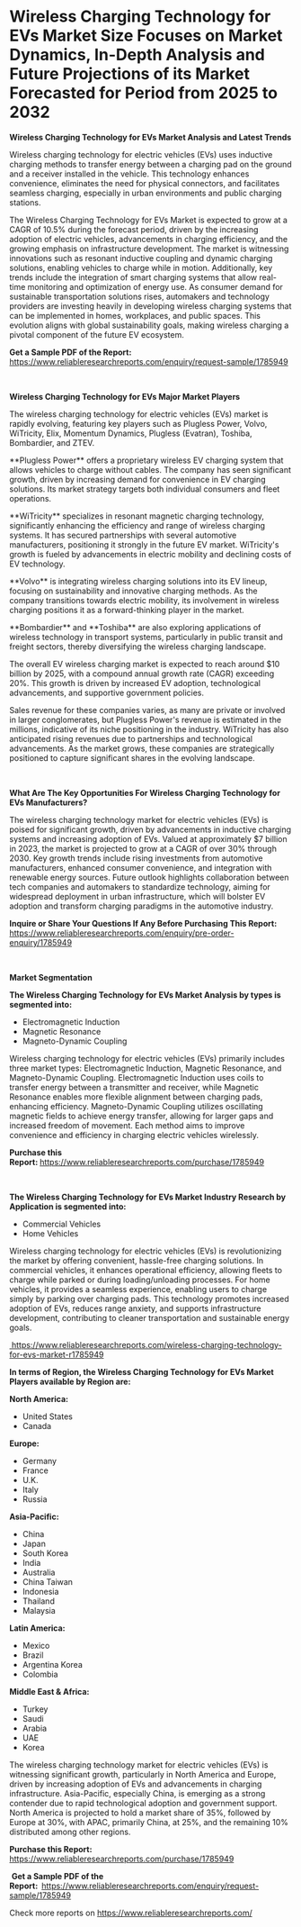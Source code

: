 <p><h1>Wireless Charging Technology for EVs Market Size Focuses on Market Dynamics, In-Depth Analysis and Future Projections of its Market Forecasted for Period from 2025 to 2032</h1></p><p><strong>Wireless Charging Technology for EVs Market Analysis and Latest Trends</strong></p>
<p><p>Wireless charging technology for electric vehicles (EVs) uses inductive charging methods to transfer energy between a charging pad on the ground and a receiver installed in the vehicle. This technology enhances convenience, eliminates the need for physical connectors, and facilitates seamless charging, especially in urban environments and public charging stations. </p><p>The Wireless Charging Technology for EVs Market is expected to grow at a CAGR of 10.5% during the forecast period, driven by the increasing adoption of electric vehicles, advancements in charging efficiency, and the growing emphasis on infrastructure development. The market is witnessing innovations such as resonant inductive coupling and dynamic charging solutions, enabling vehicles to charge while in motion. Additionally, key trends include the integration of smart charging systems that allow real-time monitoring and optimization of energy use. As consumer demand for sustainable transportation solutions rises, automakers and technology providers are investing heavily in developing wireless charging systems that can be implemented in homes, workplaces, and public spaces. This evolution aligns with global sustainability goals, making wireless charging a pivotal component of the future EV ecosystem.</p></p>
<p><strong>Get a Sample PDF of the Report:&nbsp;</strong> <a href="https://www.reliableresearchreports.com/enquiry/request-sample/1785949?utm_campaign=2283&utm_medium=2&utm_source=Github&utm_content=ia&utm_term=25032025&utm_id=wireless-charging-technology-for-evs">https://www.reliableresearchreports.com/enquiry/request-sample/1785949</a></p>
<p>&nbsp;</p>
<p><strong>Wireless Charging Technology for EVs Major Market Players</strong></p>
<p><p>The wireless charging technology for electric vehicles (EVs) market is rapidly evolving, featuring key players such as Plugless Power, Volvo, WiTricity, Elix, Momentum Dynamics, Plugless (Evatran), Toshiba, Bombardier, and ZTEV. </p><p>**Plugless Power** offers a proprietary wireless EV charging system that allows vehicles to charge without cables. The company has seen significant growth, driven by increasing demand for convenience in EV charging solutions. Its market strategy targets both individual consumers and fleet operations.</p><p>**WiTricity** specializes in resonant magnetic charging technology, significantly enhancing the efficiency and range of wireless charging systems. It has secured partnerships with several automotive manufacturers, positioning it strongly in the future EV market. WiTricity's growth is fueled by advancements in electric mobility and declining costs of EV technology.</p><p>**Volvo** is integrating wireless charging solutions into its EV lineup, focusing on sustainability and innovative charging methods. As the company transitions towards electric mobility, its involvement in wireless charging positions it as a forward-thinking player in the market.</p><p>**Bombardier** and **Toshiba** are also exploring applications of wireless technology in transport systems, particularly in public transit and freight sectors, thereby diversifying the wireless charging landscape.</p><p>The overall EV wireless charging market is expected to reach around $10 billion by 2025, with a compound annual growth rate (CAGR) exceeding 20%. This growth is driven by increased EV adoption, technological advancements, and supportive government policies.</p><p>Sales revenue for these companies varies, as many are private or involved in larger conglomerates, but Plugless Power's revenue is estimated in the millions, indicative of its niche positioning in the industry. WiTricity has also anticipated rising revenues due to partnerships and technological advancements. As the market grows, these companies are strategically positioned to capture significant shares in the evolving landscape.</p></p>
<p>&nbsp;</p>
<p><strong>What Are The Key Opportunities For Wireless Charging Technology for EVs Manufacturers?</strong></p>
<p><p>The wireless charging technology market for electric vehicles (EVs) is poised for significant growth, driven by advancements in inductive charging systems and increasing adoption of EVs. Valued at approximately $7 billion in 2023, the market is projected to grow at a CAGR of over 30% through 2030. Key growth trends include rising investments from automotive manufacturers, enhanced consumer convenience, and integration with renewable energy sources. Future outlook highlights collaboration between tech companies and automakers to standardize technology, aiming for widespread deployment in urban infrastructure, which will bolster EV adoption and transform charging paradigms in the automotive industry.</p></p>
<p><strong>Inquire or Share Your Questions If Any Before Purchasing This Report:</strong> <a href="https://www.reliableresearchreports.com/enquiry/pre-order-enquiry/1785949?utm_campaign=2283&utm_medium=2&utm_source=Github&utm_content=ia&utm_term=25032025&utm_id=wireless-charging-technology-for-evs">https://www.reliableresearchreports.com/enquiry/pre-order-enquiry/1785949</a></p>
<p>&nbsp;</p>
<p><strong>Market Segmentation</strong></p>
<p><strong>The Wireless Charging Technology for EVs Market Analysis by types is segmented into:</strong></p>
<p><ul><li>Electromagnetic Induction</li><li>Magnetic Resonance</li><li>Magneto-Dynamic Coupling</li></ul></p>
<p><p>Wireless charging technology for electric vehicles (EVs) primarily includes three market types: Electromagnetic Induction, Magnetic Resonance, and Magneto-Dynamic Coupling. Electromagnetic Induction uses coils to transfer energy between a transmitter and receiver, while Magnetic Resonance enables more flexible alignment between charging pads, enhancing efficiency. Magneto-Dynamic Coupling utilizes oscillating magnetic fields to achieve energy transfer, allowing for larger gaps and increased freedom of movement. Each method aims to improve convenience and efficiency in charging electric vehicles wirelessly.</p></p>
<p><strong>Purchase this Report:&nbsp;</strong><a href="https://www.reliableresearchreports.com/purchase/1785949?utm_campaign=2283&utm_medium=2&utm_source=Github&utm_content=ia&utm_term=25032025&utm_id=wireless-charging-technology-for-evs">https://www.reliableresearchreports.com/purchase/1785949</a></p>
<p>&nbsp;</p>
<p><strong>The Wireless Charging Technology for EVs Market Industry Research by Application is segmented into:</strong></p>
<p><ul><li>Commercial Vehicles</li><li>Home Vehicles</li></ul></p>
<p><p>Wireless charging technology for electric vehicles (EVs) is revolutionizing the market by offering convenient, hassle-free charging solutions. In commercial vehicles, it enhances operational efficiency, allowing fleets to charge while parked or during loading/unloading processes. For home vehicles, it provides a seamless experience, enabling users to charge simply by parking over charging pads. This technology promotes increased adoption of EVs, reduces range anxiety, and supports infrastructure development, contributing to cleaner transportation and sustainable energy goals.</p></p>
<p><a href="https://www.reliableresearchreports.com/wireless-charging-technology-for-evs-market-r1785949?utm_campaign=2283&utm_medium=2&utm_source=Github&utm_content=ia&utm_term=25032025&utm_id=wireless-charging-technology-for-evs">&nbsp;https://www.reliableresearchreports.com/wireless-charging-technology-for-evs-market-r1785949</a></p>
<p><strong>In terms of Region, the Wireless Charging Technology for EVs Market Players available by Region are:</strong></p>
<p>
    <p> <strong> North America: </strong>
        <ul>
            <li>United States</li>
            <li>Canada</li>
        </ul>
        </p> 
    <p> <strong> Europe: </strong>
        <ul>
            <li>Germany</li>
            <li>France</li>
            <li>U.K.</li>
            <li>Italy</li>
            <li>Russia</li>
        </ul>
        </p> 
    <p> <strong> Asia-Pacific: </strong>
        <ul>
            <li>China</li>
            <li>Japan</li>
            <li>South Korea</li>
            <li>India</li>
            <li>Australia</li>
            <li>China Taiwan</li>
            <li>Indonesia</li>
            <li>Thailand</li>
            <li>Malaysia</li>
        </ul>
        </p> 
    <p> <strong> Latin America: </strong>
        <ul>
            <li>Mexico</li>
            <li>Brazil</li>
            <li>Argentina Korea</li>
            <li>Colombia</li>
        </ul>
        </p> 
    <p> <strong> Middle East & Africa: </strong>
        <ul>
            <li>Turkey</li>
            <li>Saudi</li>
            <li>Arabia</li>
            <li>UAE</li>
            <li>Korea</li>
        </ul>
    </p>
    </p>
<p><p>The wireless charging technology market for electric vehicles (EVs) is witnessing significant growth, particularly in North America and Europe, driven by increasing adoption of EVs and advancements in charging infrastructure. Asia-Pacific, especially China, is emerging as a strong contender due to rapid technological adoption and government support. North America is projected to hold a market share of 35%, followed by Europe at 30%, with APAC, primarily China, at 25%, and the remaining 10% distributed among other regions.</p></p>
<p><strong>Purchase this Report: </strong><a href="https://www.reliableresearchreports.com/purchase/1785949?utm_campaign=2283&utm_medium=2&utm_source=Github&utm_content=ia&utm_term=25032025&utm_id=wireless-charging-technology-for-evs">https://www.reliableresearchreports.com/purchase/1785949</a></p>
<p>&nbsp;<strong>Get a Sample PDF of the Report:&nbsp;&nbsp;</strong><a href="https://www.reliableresearchreports.com/enquiry/request-sample/1785949?utm_campaign=2283&utm_medium=2&utm_source=Github&utm_content=ia&utm_term=25032025&utm_id=wireless-charging-technology-for-evs">https://www.reliableresearchreports.com/enquiry/request-sample/1785949</a></p>
<p><strong></strong></p>
<p>Check more reports on <a href="https://www.reliableresearchreports.com/?utm_campaign=2283&utm_medium=2&utm_source=Github&utm_content=ia&utm_term=25032025&utm_id=wireless-charging-technology-for-evs">https://www.reliableresearchreports.com/</a></p>